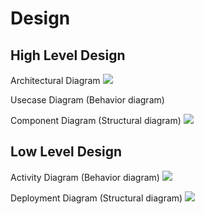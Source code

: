 # Design

## High Level Design 

Architectural Diagram
<img src="https://user-images.githubusercontent.com/80656121/114391205-d41cae00-9bb4-11eb-8405-087357e63219.PNG">

Usecase Diagram (Behavior diagram)
<img sec="https://user-images.githubusercontent.com/80656121/114354548-01089b00-9b8c-11eb-8887-626924b40f42.PNG">

Component Diagram (Structural diagram)
<img src="https://user-images.githubusercontent.com/80656121/114354568-082fa900-9b8c-11eb-831b-b8065b4d4946.PNG">


## Low Level Design 
Activity Diagram (Behavior diagram)
<img src="https://user-images.githubusercontent.com/80656121/114399529-a50b3a00-9bbe-11eb-99f3-0ae4b9ec5bb0.PNG">

Deployment Diagram (Structural diagram)
<img src="https://user-images.githubusercontent.com/86352920/125346404-59139100-e377-11eb-954c-2cba35ca91c7.png">

